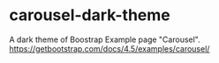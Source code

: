 # carousel-dark-theme
A dark theme of Boostrap Example page "Carousel".
https://getbootstrap.com/docs/4.5/examples/carousel/
